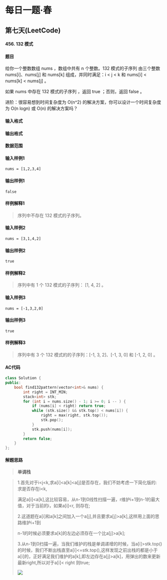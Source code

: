 # 每日一题·春

## 第七天(LeetCode)

#### 456. 132 模式

#### 题目

给你一个整数数组 nums ，数组中共有 n 个整数。132 模式的子序列 由三个整数 nums[i]、nums[j] 和 nums[k] 组成，并同时满足：i < j < k 和 nums[i] < nums[k] < nums[j] 。

如果 nums 中存在 132 模式的子序列 ，返回 true ；否则，返回 false 。

 

进阶：很容易想到时间复杂度为 O(n^2) 的解决方案，你可以设计一个时间复杂度为 O(n logn) 或 O(n) 的解决方案吗？

#### 输入格式



#### 输出格式



#### 数据范围



#### 输入样例1

```
nums = [1,2,3,4]
```

#### 输出样例1

```
false
```

#### 样例解释1

> 序列中不存在 132 模式的子序列。

#### 输入样例2

```
nums = [3,1,4,2]
```

#### 输出样例2

```
true
```

#### 样例解释2

> 序列中有 1 个 132 模式的子序列： [1, 4, 2] 。

#### 输入样例3

```
nums = [-1,3,2,0]
```

#### 输出样例3

```
true
```

#### 样例解释3

> 序列中有 3 个 132 模式的的子序列：[-1, 3, 2]、[-1, 3, 0] 和 [-1, 2, 0] 。

#### AC代码

```c++
class Solution {
public:
    bool find132pattern(vector<int>& nums) {
        int right = INT_MIN;
        stack<int> stk;
        for (int i = nums.size() - 1; i >= 0; i -- ) {
            if (nums[i] < right) return true;
            while (stk.size() && stk.top() < nums[i]) {
                right = max(right, stk.top());
                stk.pop();
            }
            stk.push(nums[i]);
        }
        return false;
    }    
};
```

#### 解题思路

> **单调栈**

>1.首先对于i<j<k,求a[i]<a[k]<a[j]是否存在，我们不妨考虑一下简化版的: 求是否存在i<k,
>
>满足a[i]<a[k],这比较容易，从n-1到0线性扫描一遍，r维护i+1到n-1的最大值，对于当前的i，如果a[i]<r, 则存在;
>
>2.这道题在a[i]和a[k]之间加入一个a[j],并且要求a[j]>a[k],这样用上面的思路维护i+1到
>
>n-1的时候必须要求a[k]的左边必须存在一个比a[j]>a[k];
>
>3.从n-1到0扫描一遍，当我们维护的栈是单调递增的时候，当a[i]>stk.top()的时候，我们不断出栈直至a[i]<=stk.top(),这样发现之前出栈的都是小于a[i]的，正好满足我们维护的a[k],即左边存在a[j]>a[k]，用弹出的数来更新最新right,所以对于a[i]< right 则true;
>
>![](https://cdn.acwing.com/media/article/image/2021/03/25/35902_e70309ef8c-%E5%B1%8F%E5%B9%95%E6%88%AA%E5%9B%BE-2021-03-25-013216.png)

